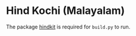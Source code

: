 # Hind Kochi (Malayalam)

The package [hindkit](https://github.com/itfoundry/hindkit) is required for `build.py` to run.
